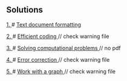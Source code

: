 ## Solutions
<a href = "https://github.com/fadyat/ITMO-PUBLIC/blob/master/Digital-culture/I%20semester/Problems/lab1.pdf"> 1. </a> # 
<a href = "https://github.com/fadyat/ITMO-PUBLIC/blob/master/Digital-culture/I%20semester/Labs/DC_LW1/DC_LW1.pdf"> Text document formatting </a>

<a href = "https://github.com/fadyat/ITMO-PUBLIC/blob/master/Digital-culture/I%20semester/Problems/lab2.pdf"> 2. </a> # 
<a href = "https://github.com/fadyat/ITMO-PUBLIC/blob/master/Digital-culture/I%20semester/Labs/DC_LW2/DC_LW2.pdf"> Efficient coding </a> // check warning file


<a href = "https://github.com/fadyat/ITMO-PUBLIC/blob/master/Digital-culture/I%20semester/Problems/lab3.pdf"> 3. </a> # 
<a href = "https://github.com/fadyat/ITMO-PUBLIC/blob/master/Digital-culture/I%20semester/Labs/DC_LW3/DC_LW3.xlsx"> Solving computational problems </a> // no pdf

<a href = "https://github.com/fadyat/ITMO-PUBLIC/blob/master/Digital-culture/I%20semester/Problems/lab4.pdf"> 4. </a> # 
<a href = "https://github.com/fadyat/ITMO-PUBLIC/blob/master/Digital-culture/I%20semester/Labs/DC_LW4/FadeyevAV_4.pdf"> Error correction </a> // check warning file

<a href = "https://github.com/fadyat/ITMO-PUBLIC/blob/master/Digital-culture/I%20semester/Problems/lab5.pdf"> 5. </a> # 
<a href = "https://github.com/fadyat/ITMO-PUBLIC/blob/master/Digital-culture/I%20semester/Labs/DC_LW5/FadeevAV_5.pdf"> Work with a graph </a> // check warning file
